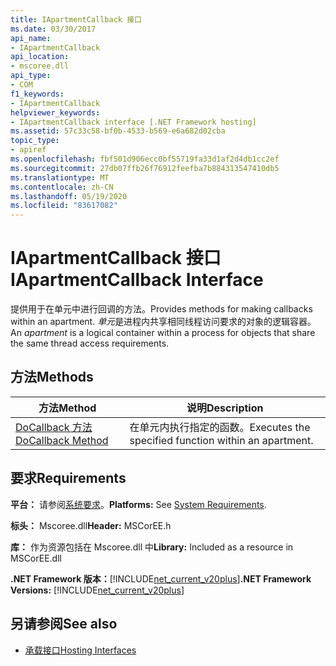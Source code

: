 ```yaml
---
title: IApartmentCallback 接口
ms.date: 03/30/2017
api_name:
- IApartmentCallback
api_location:
- mscoree.dll
api_type:
- COM
f1_keywords:
- IApartmentCallback
helpviewer_keywords:
- IApartmentCallback interface [.NET Framework hosting]
ms.assetid: 57c33c58-bf0b-4533-b569-e6a682d02cba
topic_type:
- apiref
ms.openlocfilehash: fbf501d906ecc0bf55719fa33d1af2d4db1cc2ef
ms.sourcegitcommit: 27db07ffb26f76912feefba7b884313547410db5
ms.translationtype: MT
ms.contentlocale: zh-CN
ms.lasthandoff: 05/19/2020
ms.locfileid: "83617082"
---
```

# <a name="iapartmentcallback-interface"></a><span data-ttu-id="31439-102">IApartmentCallback 接口</span><span class="sxs-lookup"><span data-stu-id="31439-102">IApartmentCallback Interface</span></span>
<span data-ttu-id="31439-103">提供用于在单元中进行回调的方法。</span><span class="sxs-lookup"><span data-stu-id="31439-103">Provides methods for making callbacks within an apartment.</span></span> <span data-ttu-id="31439-104">*单元*是进程内共享相同线程访问要求的对象的逻辑容器。</span><span class="sxs-lookup"><span data-stu-id="31439-104">An *apartment* is a logical container within a process for objects that share the same thread access requirements.</span></span>  
  
## <a name="methods"></a><span data-ttu-id="31439-105">方法</span><span class="sxs-lookup"><span data-stu-id="31439-105">Methods</span></span>  
  
|<span data-ttu-id="31439-106">方法</span><span class="sxs-lookup"><span data-stu-id="31439-106">Method</span></span>|<span data-ttu-id="31439-107">说明</span><span class="sxs-lookup"><span data-stu-id="31439-107">Description</span></span>|  
|------------|-----------------|  
|[<span data-ttu-id="31439-108">DoCallback 方法</span><span class="sxs-lookup"><span data-stu-id="31439-108">DoCallback Method</span></span>](iapartmentcallback-docallback-method.md)|<span data-ttu-id="31439-109">在单元内执行指定的函数。</span><span class="sxs-lookup"><span data-stu-id="31439-109">Executes the specified function within an apartment.</span></span>|  
  
## <a name="requirements"></a><span data-ttu-id="31439-110">要求</span><span class="sxs-lookup"><span data-stu-id="31439-110">Requirements</span></span>  
 <span data-ttu-id="31439-111">**平台：** 请参阅[系统要求](../../get-started/system-requirements.md)。</span><span class="sxs-lookup"><span data-stu-id="31439-111">**Platforms:** See [System Requirements](../../get-started/system-requirements.md).</span></span>  
  
 <span data-ttu-id="31439-112">**标头：** Mscoree.dll</span><span class="sxs-lookup"><span data-stu-id="31439-112">**Header:** MSCorEE.h</span></span>  
  
 <span data-ttu-id="31439-113">**库：** 作为资源包括在 Mscoree.dll 中</span><span class="sxs-lookup"><span data-stu-id="31439-113">**Library:** Included as a resource in MSCorEE.dll</span></span>  
  
 <span data-ttu-id="31439-114">**.NET Framework 版本：**[!INCLUDE[net_current_v20plus](../../../../includes/net-current-v20plus-md.md)]</span><span class="sxs-lookup"><span data-stu-id="31439-114">**.NET Framework Versions:** [!INCLUDE[net_current_v20plus](../../../../includes/net-current-v20plus-md.md)]</span></span>  
  
## <a name="see-also"></a><span data-ttu-id="31439-115">另请参阅</span><span class="sxs-lookup"><span data-stu-id="31439-115">See also</span></span>

- [<span data-ttu-id="31439-116">承载接口</span><span class="sxs-lookup"><span data-stu-id="31439-116">Hosting Interfaces</span></span>](hosting-interfaces.md)
